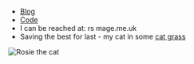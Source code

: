 - [Blog](http://blog.vixre.co.uk)
- [Code](https://github.com/vivithemage)
- I can be reached at: rs <at> mage.me.uk
- Saving the best for last - my cat in some [cat grass](https://en.wikipedia.org/wiki/Dactylis_glomerata)

![Rosie the cat](https://vivithemage.github.io/rosie.jpg)

